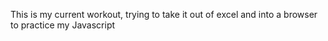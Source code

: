 This is my current workout, trying to take it out of excel and into a browser to practice my Javascript